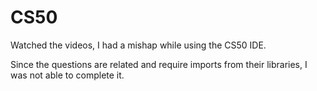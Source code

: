 # CS50 
Watched the videos, I had a mishap while using the CS50 IDE.

Since the questions are related and require imports from their libraries, I was not able to complete it.
